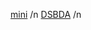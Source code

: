 [mini](https://colab.research.google.com/drive/1qU1OIkMCK3pbCJ0B2S71j9btqSmNcujg?usp=sharing) /n
[DSBDA](https://drive.google.com/drive/folders/1pSLIDAdCeVm7cgvB2lTqMk80gPfUwgdV) /n
